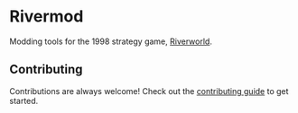 # Rivermod

Modding tools for the 1998 strategy game, [Riverworld].

## Contributing

Contributions are always welcome! Check out the [contributing guide][contributing-guide] to get started.

[riverworld]: https://www.igdb.com/games/philip-jose-farmers-riverworld
[contributing-guide]: .github/CONTRIBUTING.md
